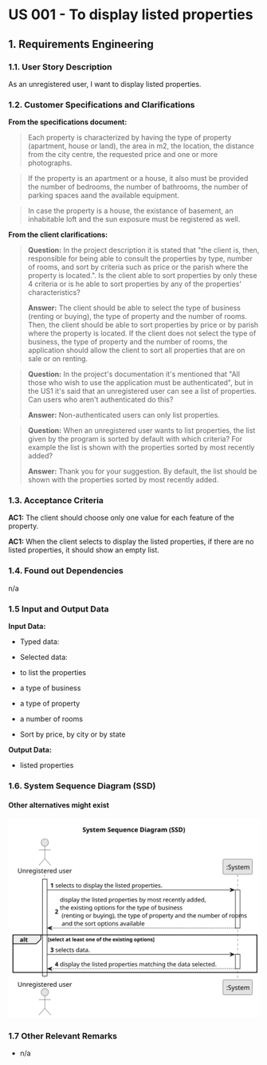 # US 001 - To display listed properties 

## 1. Requirements Engineering


### 1.1. User Story Description


As an unregistered user, I want to display listed properties.



### 1.2. Customer Specifications and Clarifications 


**From the specifications document:**

>	Each property is characterized by having the type of property (apartment, house or land), the area in m2, the location, the distance from the city centre, the requested price and one or more photographs.

>	If the property is an apartment or a house, it also must be provided the number of bedrooms, the number of bathrooms, the number of parking spaces aand the available equipment.

>	In case the property is a house, the existance of basement, an inhabitable loft and the sun exposure must be registered as well.

**From the client clarifications:**

> **Question:** In the project description it is stated that "the client is, then, responsible for being able to consult the properties by type, number of rooms, and sort by criteria such as price or the parish where the property is located.". Is the client able to sort properties by only these 4 criteria or is he able to sort properties by any of the properties' characteristics?
>  
> **Answer:** The client should be able to select the type of business (renting or buying), the type of property and the number of rooms. Then, the client should be able to sort properties by price or by parish where the property is located.
If the client does not select the type of business, the type of property and the number of rooms, the application should allow the client to sort all properties that are on sale or on renting.


> **Question:** In the project's documentation it's mentioned that "All those who wish to use the application must be authenticated", but in the US1 it's said that an unregistered user can see a list of properties. Can users who aren't authenticated do this?
>
> **Answer:** Non-authenticated users can only list properties.

> **Question:** When an unregistered user wants to list properties, the list given by the program is sorted by default with which criteria? For example the list is shown with the properties sorted by most recently added?
>
> **Answer:** Thank you for your suggestion. By default, the list should be shown with the properties sorted by most recently added.

### 1.3. Acceptance Criteria

**AC1:** The client should choose only one value for each feature of the property.

**AC1:** When the client selects to display the listed properties, if there are no listed properties, it should show an empty list. 
### 1.4. Found out Dependencies


n/a


### 1.5 Input and Output Data


**Input Data:**

* Typed data:
	
	
* Selected data:


* to list the properties 
* a type of business
* a type of property
* a number of rooms
* Sort by price, by city or by state

      
      

**Output Data:**

* listed properties

### 1.6. System Sequence Diagram (SSD)

#### Other alternatives might exist

![System Sequence Diagram](svg/us001-system-sequence-diagram-System_Sequence_Diagram__SSD_.svg)

### 1.7 Other Relevant Remarks

* n/a